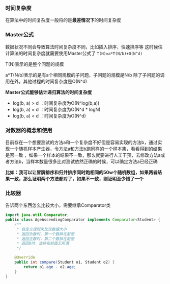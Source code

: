 ### 时间复杂度
在算法中的时间复杂度一般将的是**最差情况下**的时间复杂度
### Master公式
数据状况不同会导致算法时间复杂度不同，比如插入排序，快速排序等
这时候估计算法的时间复杂度就需要使用Master公式了
`T(N)=a*T(N/b)+O(N^d)`

T(N)表示的是整个问题的规模

a*T(N/b)表示的是有a个相同规模的子问题，子问题的规模是N/b 
除了子问题的调用在外，其他过程的时间复杂度是O(N^d)

**Master公式能够估计递归算法的时间复杂度**

- log(b, a) > d ：时间复杂度为O(N^log(b,a))
- log(b, a) = d ：时间复杂度为O(N^d * logN)
- log(b, a) < d ：时间复杂度为O(N^d)


### 对数器的概念和使用
目前存在一个想要测试的方法a和一个复杂度不好但是容易实现的方法b，通过实现一个随机样本产生器，令方法a和方法b跑同样的一个样本集，看看得到的结果是否一致
，如果一个样本的结果不一致，那么就要进行人工干预，去修改方法a或者方法b，当样本数量很多比对测试依然正确的时候，可以确定方法a已经正确

**比如：我可以让冒牌排序和归并排序同时跑相同的50w个随机数组，如果两者结果一致，那么证明两个方法都对了，如果不一致，则证明至少错了一个**

### 比较器
告诉两个东西怎么比较大小，需要继承Comparator类
```java
import java.util.Comparator;
public class AgeAscendingComparator implements Comparator<Student> {
    /**
     * 自定义规则来比较数据大小
     * 返回负数时，第一个数排在前面
     * 返回正数时，第二个数排在前面
     * 返回0时，谁排在前面无所谓
     */

    @Override
    public int compare(Student o1, Student o2) {
        return o1.age - o2.age;
    }
}
```